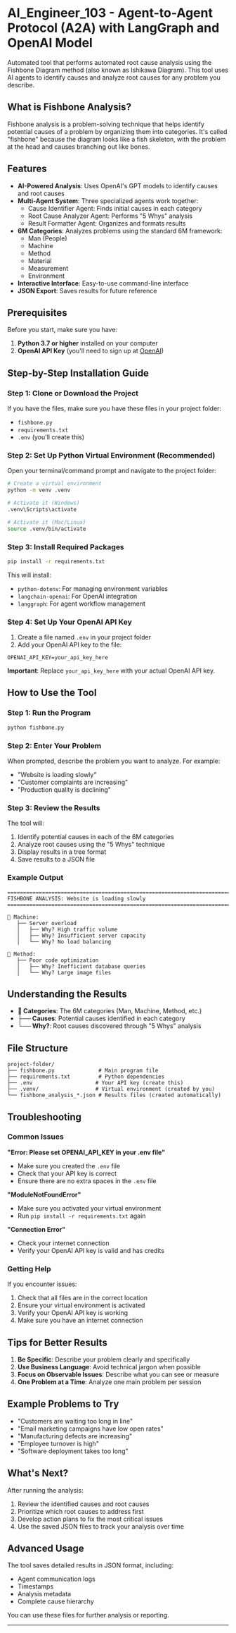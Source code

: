 # AI_Engineer_103 - Agent-to-Agent Protocol (A2A) with LangGraph and OpenAI Model

Automated tool that performs automated root cause analysis using the Fishbone Diagram method (also known as Ishikawa Diagram). This tool uses AI agents to identify causes and analyze root causes for any problem you describe.

## What is Fishbone Analysis?

Fishbone analysis is a problem-solving technique that helps identify potential causes of a problem by organizing them into categories. It's called "fishbone" because the diagram looks like a fish skeleton, with the problem at the head and causes branching out like bones.

## Features

- **AI-Powered Analysis**: Uses OpenAI's GPT models to identify causes and root causes
- **Multi-Agent System**: Three specialized agents work together:
  - Cause Identifier Agent: Finds initial causes in each category
  - Root Cause Analyzer Agent: Performs "5 Whys" analysis
  - Result Formatter Agent: Organizes and formats results
- **6M Categories**: Analyzes problems using the standard 6M framework:
  - Man (People)
  - Machine
  - Method
  - Material
  - Measurement
  - Environment
- **Interactive Interface**: Easy-to-use command-line interface
- **JSON Export**: Saves results for future reference

## Prerequisites

Before you start, make sure you have:

1. **Python 3.7 or higher** installed on your computer
2. **OpenAI API Key** (you'll need to sign up at [OpenAI](https://platform.openai.com/))

## Step-by-Step Installation Guide

### Step 1: Clone or Download the Project

If you have the files, make sure you have these files in your project folder:
- `fishbone.py`
- `requirements.txt`
- `.env` (you'll create this)

### Step 2: Set Up Python Virtual Environment (Recommended)

Open your terminal/command prompt and navigate to the project folder:

```bash
# Create a virtual environment
python -m venv .venv

# Activate it (Windows)
.venv\Scripts\activate

# Activate it (Mac/Linux)
source .venv/bin/activate
```

### Step 3: Install Required Packages

```bash
pip install -r requirements.txt
```

This will install:
- `python-dotenv`: For managing environment variables
- `langchain-openai`: For OpenAI integration
- `langgraph`: For agent workflow management

### Step 4: Set Up Your OpenAI API Key

1. Create a file named `.env` in your project folder
2. Add your OpenAI API key to the file:

```
OPENAI_API_KEY=your_api_key_here
```

**Important**: Replace `your_api_key_here` with your actual OpenAI API key.

## How to Use the Tool

### Step 1: Run the Program

```bash
python fishbone.py
```

### Step 2: Enter Your Problem

When prompted, describe the problem you want to analyze. For example:
- "Website is loading slowly"
- "Customer complaints are increasing"
- "Production quality is declining"

### Step 3: Review the Results

The tool will:
1. Identify potential causes in each of the 6M categories
2. Analyze root causes using the "5 Whys" technique
3. Display results in a tree format
4. Save results to a JSON file

### Example Output

```
================================================================================
FISHBONE ANALYSIS: Website is loading slowly
================================================================================

📁 Machine:
   ├── Server overload
   │   ├── Why? High traffic volume
   │   ├── Why? Insufficient server capacity
   │   └── Why? No load balancing

📁 Method:
   ├── Poor code optimization
   │   ├── Why? Inefficient database queries
   │   └── Why? Large image files
```

## Understanding the Results

- **📁 Categories**: The 6M categories (Man, Machine, Method, etc.)
- **├── Causes**: Potential causes identified in each category
- **└── Why?**: Root causes discovered through "5 Whys" analysis

## File Structure

```
project-folder/
├── fishbone.py              # Main program file
├── requirements.txt         # Python dependencies
├── .env                    # Your API key (create this)
├── .venv/                  # Virtual environment (created by you)
└── fishbone_analysis_*.json # Results files (created automatically)
```

## Troubleshooting

### Common Issues

**"Error: Please set OPENAI_API_KEY in your .env file"**
- Make sure you created the `.env` file
- Check that your API key is correct
- Ensure there are no extra spaces in the `.env` file

**"ModuleNotFoundError"**
- Make sure you activated your virtual environment
- Run `pip install -r requirements.txt` again

**"Connection Error"**
- Check your internet connection
- Verify your OpenAI API key is valid and has credits

### Getting Help

If you encounter issues:
1. Check that all files are in the correct location
2. Ensure your virtual environment is activated
3. Verify your OpenAI API key is working
4. Make sure you have an internet connection

## Tips for Better Results

1. **Be Specific**: Describe your problem clearly and specifically
2. **Use Business Language**: Avoid technical jargon when possible
3. **Focus on Observable Issues**: Describe what you can see or measure
4. **One Problem at a Time**: Analyze one main problem per session

## Example Problems to Try

- "Customers are waiting too long in line"
- "Email marketing campaigns have low open rates"
- "Manufacturing defects are increasing"
- "Employee turnover is high"
- "Software deployment takes too long"

## What's Next?

After running the analysis:
1. Review the identified causes and root causes
2. Prioritize which root causes to address first
3. Develop action plans to fix the most critical issues
4. Use the saved JSON files to track your analysis over time

## Advanced Usage

The tool saves detailed results in JSON format, including:
- Agent communication logs
- Timestamps
- Analysis metadata
- Complete cause hierarchy

You can use these files for further analysis or reporting.

---
